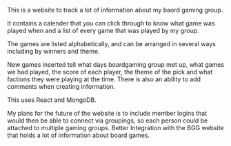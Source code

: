 This is a website to track a lot of information about my baord gaming group.

It contains a calender that you can click through to know what game was played when and a list of every game that was played by my group.

The games are listed alphabetically, and can be arranged in several ways including by winners and theme.

New games inserted tell what days boardgaming group met up, what games we had played, the score of each player, the theme of the pick and what factions they were playing at the time. There is also an ability to add comments when creating information.

This uses React and MongoDB.



My plans for the future of the website is to include member logins that would then be able to connect via groupings, so each person could be attached to multiple gaming groups. 
Better Integration with the BGG website that holds a lot of information about board games.

